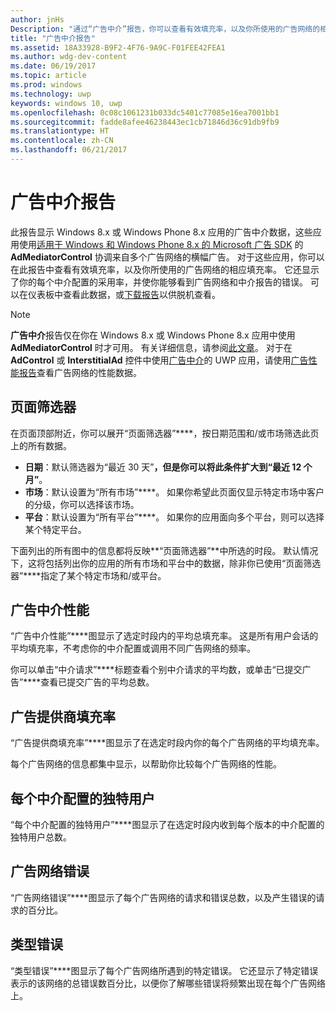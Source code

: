 ```yaml
---
author: jnHs
Description: "通过“广告中介”报告，你可以查看有效填充率，以及你所使用的广告网络的相应填充率。"
title: "广告中介报告"
ms.assetid: 18A33928-B9F2-4F76-9A9C-F01FEE42FEA1
ms.author: wdg-dev-content
ms.date: 06/19/2017
ms.topic: article
ms.prod: windows
ms.technology: uwp
keywords: windows 10, uwp
ms.openlocfilehash: 0c08c1061231b033dc5401c77085e16ea7001bb1
ms.sourcegitcommit: fadde8afee46238443ec1cb71846d36c91db9fb9
ms.translationtype: HT
ms.contentlocale: zh-CN
ms.lasthandoff: 06/21/2017
---
```

# <a name="ad-mediation-report"></a>广告中介报告

此报告显示 Windows 8.x 或 Windows Phone 8.x 应用的广告中介数据，这些应用使用[适用于 Windows 和 Windows Phone 8.x 的 Microsoft 广告 SDK](http://aka.ms/store-8-sdk) 的 **AdMediatorControl** 协调来自多个广告网络的横幅广告。 对于这些应用，你可以在此报告中查看有效填充率，以及你所使用的广告网络的相应填充率。 它还显示了你的每个中介配置的采用率，并使你能够看到广告网络和中介报告的错误。 可以在仪表板中查看此数据，或[下载报告](download-analytic-reports.md)以供脱机查看。

> [!NOTE]
> **广告中介**报告仅在你在 Windows 8.x 或 Windows Phone 8.x 应用中使用 **AdMediatorControl** 时才可用。 有关详细信息，请参阅[此文章](https://msdn.microsoft.com/library/windows/apps/xaml/dn864359)。 对于在 **AdControl** 或 **InterstitialAd** 控件中使用[广告中介](monetize-with-ads.md#mediation)的 UWP 应用，请使用[广告性能报告](advertising-performance-report.md)查看广告网络的性能数据。

## <a name="page-filters"></a>页面筛选器

在页面顶部附近，你可以展开“页面筛选器”****，按日期范围和/或市场筛选此页上的所有数据。

-   **日期**：默认筛选器为“最近 30 天”****，但是你可以将此条件扩大到“最近 12 个月”****。
-   **市场**：默认设置为“所有市场”****。 如果你希望此页面仅显示特定市场中客户的分级，你可以选择该市场。
-   **平台**：默认设置为“所有平台”****。 如果你的应用面向多个平台，则可以选择某个特定平台。

下面列出的所有图中的信息都将反映**“页面筛选器”**中所选的时段。 默认情况下，这将包括列出你的应用的所有市场和平台中的数据，除非你已使用“页面筛选器”****指定了某个特定市场和/或平台。

## <a name="ad-mediation-performance"></a>广告中介性能

“广告中介性能”****图显示了选定时段内的平均总填充率。 这是所有用户会话的平均填充率，不考虑你的中介配置或调用不同广告网络的频率。

你可以单击“中介请求”****标题查看个别中介请求的平均数，或单击“已提交广告”****查看已提交广告的平均总数。

## <a name="ad-provider-fill-rates"></a>广告提供商填充率

“广告提供商填充率”****图显示了在选定时段内你的每个广告网络的平均填充率。

每个广告网络的信息都集中显示，以帮助你比较每个广告网络的性能。

## <a name="unique-users-per-mediation-configuration"></a>每个中介配置的独特用户

“每个中介配置的独特用户”****图显示了在选定时段内收到每个版本的中介配置的独特用户总数。

## <a name="errors-by-ad-network"></a>广告网络错误

“广告网络错误”****图显示了每个广告网络的请求和错误总数，以及产生错误的请求的百分比。

## <a name="errors-by-type"></a>类型错误

“类型错误”****图显示了每个广告网络所遇到的特定错误。 它还显示了特定错误表示的该网络的总错误数百分比，以便你了解哪些错误将频繁出现在每个广告网络上。

 

 
